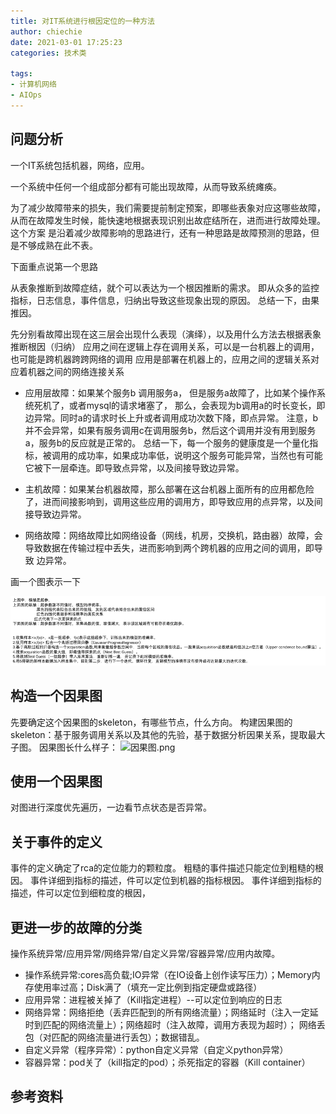 ```yaml
---
title: 对IT系统进行根因定位的一种方法
author: chiechie
date: 2021-03-01 17:25:23
categories: 技术类

tags:
- 计算机网络
- AIOps
---
```



## 问题分析

一个IT系统包括机器，网络，应用。

一个系统中任何一个组成部分都有可能出现故障，从而导致系统瘫痪。

为了减少故障带来的损失，我们需要提前制定预案，即哪些表象对应这哪些故障，从而在故障发生时候，能快速地根据表现识别出故症结所在，进而进行故障处理。
这个方案 是沿着减少故障影响的思路进行，还有一种思路是故障预测的思路，但是不够成熟在此不表。

下面重点说第一个思路

从表象推断到故障症结，就个可以表达为一个根因推断的需求。
即从众多的监控指标，日志信息，事件信息，归纳出导致这些现象出现的原因。
总结一下，由果推因。

先分别看故障出现在这三层会出现什么表现（演绎），以及用什么方法去根据表象推断根因（归纳）
应用之间在逻辑上存在调用关系，可以是一台机器上的调用，也可能是跨机器跨跨网络的调用
应用是部署在机器上的，应用之间的逻辑关系对应着机器之间的网络连接关系

- 应用层故障：如果某个服务b 调用服务a， 但是服务a故障了，比如某个操作系统死机了，或者mysql的请求堵塞了，
那么，会表现为b调用a的时长变长，即边异常。同时a的请求时长上升或者调用成功次数下降，即点异常。
  注意，b并不会异常，如果有服务调用c在调用服务b，然后这个调用并没有用到服务a，服务b的反应就是正常的。
  总结一下，每一个服务的健康度是一个量化指标，被调用的成功率，如果成功率低，说明这个服务可能异常，当然也有可能它被下一层牵连。即导致点异常，以及间接导致边异常。
  
- 主机故障：如果某台机器故障，那么部署在这台机器上面所有的应用都危险了，进而间接影响到，调用这些应用的调用方，即导致应用的点异常，以及间接导致边异常。

- 网络故障：网络故障比如网络设备（网线，机房，交换机，路由器）故障，会导致数据在传输过程中丢失，进而影响到两个跨机器的应用之间的调用，即导致 边异常。

画一个图表示一下

![图1-应用/主机/网络三种故障导致的结果](img.png)


## 构造一个因果图

先要确定这个因果图的skeleton，有哪些节点，什么方向。
构建因果图的skeleton：基于服务调用关系以及其他的先验，基于数据分析因果关系，提取最大子图。
因果图长什么样子：
![因果图.png](yinguotu.png)


## 使用一个因果图
对图进行深度优先遍历，一边看节点状态是否异常。

## 关于事件的定义

事件的定义确定了rca的定位能力的颗粒度。
粗糙的事件描述只能定位到粗糙的根因。
事件详细到指标的描述，件可以定位到机器的指标根因。
事件详细到指标的描述，件可以定位到细粒度的根因，



## 更进一步的故障的分类
操作系统异常/应用异常/网络异常/自定义异常/容器异常/应用内故障。
- 操作系统异常:cores高负载;IO异常（在IO设备上创作读写压力）；Memory内存使用率过高；Disk满了（填充一定比例到指定硬盘或路径）
- 应用异常：进程被关掉了（Kill指定进程）--可以定位到响应的日志
- 网络异常：网络拒绝（丢弃匹配到的所有网络流量）；网络延时（注入一定延时到匹配的网络流量上）；网络超时（注入故障，调用方表现为超时）； 网络丢包（对匹配的网络流量进行丢包）；数据错乱。
- 自定义异常（程序异常）：python自定义异常（自定义python异常）
- 容器异常：pod关了（kill指定的pod）；杀死指定的容器（Kill container）



## 参考资料

